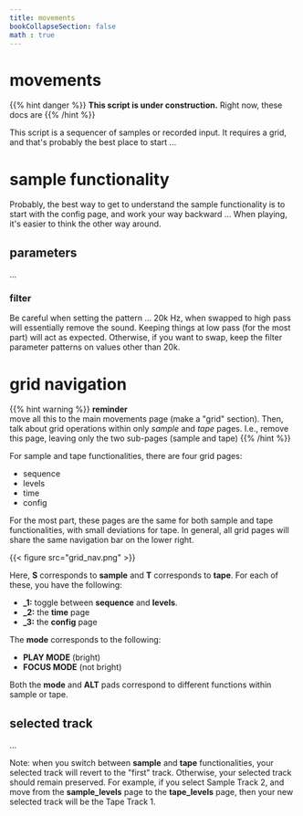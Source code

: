 ```yaml
---
title: movements
bookCollapseSection: false
math : true
---
```


# movements

{{% hint danger %}}
**This script is under construction.** Right now, these docs are 
{{% /hint %}}

This script is a sequencer of samples or recorded input. It requires a grid, and that's probably the best place to start ...

# sample functionality

Probably, the best way to get to understand the sample functionality is to start with the config page, and work your way backward ... When playing, it's easier to think the other way around.

## parameters

...

### filter

Be careful when setting the pattern ... 20k Hz, when swapped to high pass will essentially remove the sound. Keeping things at low pass (for the most part) will act as expected. Otherwise, if you want to swap, keep the filter parameter patterns on values other than 20k.

# grid navigation

{{% hint warning %}}
**reminder**  
move all this to the main movements page (make a "grid" section). Then, talk about grid operations within only *sample* and *tape* pages. I.e., remove this page, leaving only the two sub-pages (sample and tape)
{{% /hint %}}

For sample and tape functionalities, there are four grid pages:

- sequence
- levels
- time
- config

For the most part, these pages are the same for both sample and tape functionalities, with small deviations for tape. In general, all grid pages will share the same navigation bar on the lower right.

{{< figure src="grid_nav.png" >}}

Here, **S** corresponds to **sample** and **T** corresponds to **tape**. For each of these, you have the following:

- **_1:** toggle between **sequence** and **levels**.
- **_2:** the **time** page
- **_3:** the **config** page

The **mode** corresponds to the following:

- **PLAY MODE** (bright)
- **FOCUS MODE** (not bright)

Both the **mode** and **ALT** pads correspond to different functions within sample or tape.

## selected track

... 

Note: when you switch between **sample** and **tape** functionalities, your selected track will revert to the "first" track. Otherwise, your selected track should remain preserved. For example, if you select Sample Track 2, and move from the **sample_levels** page to the **tape_levels** page, then your new selected track will be the Tape Track 1.
